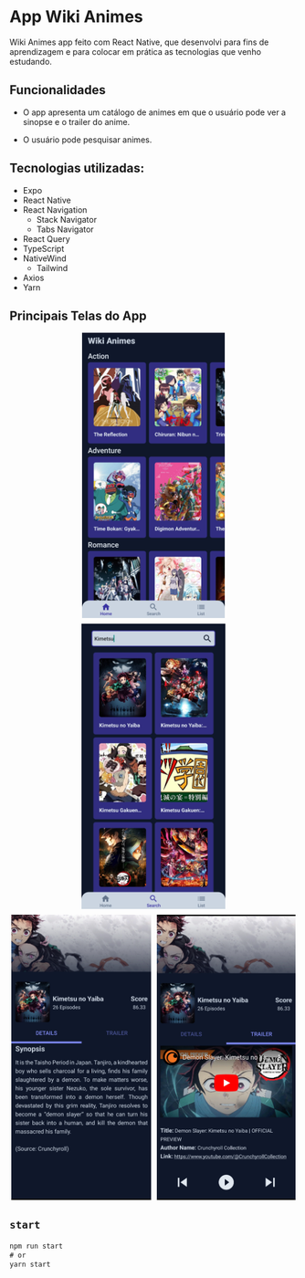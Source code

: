 # App Wiki Animes

Wiki Animes app feito com React Native, que desenvolvi para fins de aprendizagem e para colocar em prática as tecnologias que venho estudando.

## Funcionalidades

- O app apresenta um catálogo de animes em que o usuário pode ver a sinopse e o trailer do anime.

- O usuário pode pesquisar animes.

## Tecnologias utilizadas:

- Expo
- React Native
- React Navigation
  - Stack Navigator
  - Tabs Navigator
- React Query
- TypeScript
- NativeWind
  - Tailwind
- Axios
- Yarn

## Principais Telas do App

<div style="display:flex; flex-wrap:wrap; gap: 10px; aling-items: center; justify-content: center"  >
  <img src="/readmeImgs/appanime2.jpg" height="500"/>
  <img src="/readmeImgs/appanime-4.jpg" height="500"/>
  <img src="/readmeImgs/appanime3.jpg" height="500"/>
  <img src="/readmeImgs/appanime1.jpg" height="500"/>
</div>

## `start`

```
npm run start
# or
yarn start
```
